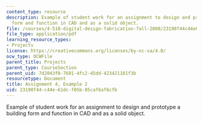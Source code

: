```yaml
---
content_type: resource
description: Example of student work for an assignment to design and prototype a building
  form and function in CAD and as a solid object.
file: /courses/4-510-digital-design-fabrication-fall-2008/23190f44c44e61dcf05b85caf6af6cfb_assn4_example2.pdf
file_type: application/pdf
learning_resource_types:
- Projects
license: https://creativecommons.org/licenses/by-nc-sa/4.0/
ocw_type: OCWFile
parent_title: Projects
parent_type: CourseSection
parent_uid: 7d2043f0-7601-4fc2-45dd-423421181f3b
resourcetype: Document
title: Assignment 4, Example 2
uid: 23190f44-c44e-61dc-f05b-85caf6af6cfb
---
```

Example of student work for an assignment to design and prototype a building form and function in CAD and as a solid object.